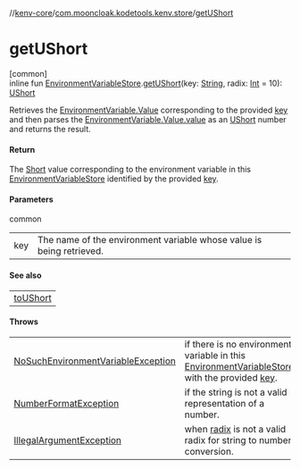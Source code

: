 //[kenv-core](../../index.md)/[com.mooncloak.kodetools.kenv.store](index.md)/[getUShort](get-u-short.md)

# getUShort

[common]\
inline fun [EnvironmentVariableStore](-environment-variable-store/index.md).[getUShort](get-u-short.md)(key: [String](https://kotlinlang.org/api/core/kotlin-stdlib/kotlin/-string/index.html), radix: [Int](https://kotlinlang.org/api/core/kotlin-stdlib/kotlin/-int/index.html) = 10): [UShort](https://kotlinlang.org/api/core/kotlin-stdlib/kotlin/-u-short/index.html)

Retrieves the [EnvironmentVariable.Value](../com.mooncloak.kodetools.kenv/-environment-variable/-value/index.md) corresponding to the provided [key](get-u-short.md) and then parses the [EnvironmentVariable.Value.value](https://kotlinlang.org/api/core/kotlin-stdlib/kotlin/-string/index.html) as an [UShort](https://kotlinlang.org/api/core/kotlin-stdlib/kotlin/-u-short/index.html) number and returns the result.

#### Return

The [Short](https://kotlinlang.org/api/core/kotlin-stdlib/kotlin/-short/index.html) value corresponding to the environment variable in this [EnvironmentVariableStore](-environment-variable-store/index.md) identified by the provided [key](get-u-short.md).

#### Parameters

common

| | |
|---|---|
| key | The name of the environment variable whose value is being retrieved. |

#### See also

| |
|---|
| [toUShort](https://kotlinlang.org/api/core/kotlin-stdlib/kotlin.text/index.html) |

#### Throws

| | |
|---|---|
| [NoSuchEnvironmentVariableException](../com.mooncloak.kodetools.kenv.exception/-no-such-environment-variable-exception/index.md) | if there is no environment variable in this [EnvironmentVariableStore](-environment-variable-store/index.md) with the provided [key](get-u-short.md). |
| [NumberFormatException](https://kotlinlang.org/api/core/kotlin-stdlib/kotlin/-number-format-exception/index.html) | if the string is not a valid representation of a number. |
| [IllegalArgumentException](https://kotlinlang.org/api/core/kotlin-stdlib/kotlin/-illegal-argument-exception/index.html) | when [radix](get-u-short.md) is not a valid radix for string to number conversion. |
